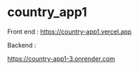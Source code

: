 # country_app1


Front end :
https://country-app1.vercel.app

Backend :

https://country-app1-3.onrender.com

